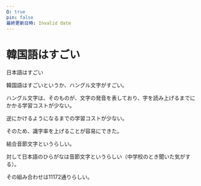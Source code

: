 ```yaml
---
Q: true
pin: false
最終更新日時: Invalid date
---
```

# 韓国語はすごい

日本語はすごい

韓国語はすごいというか、ハングル文字がすごい。

ハングル文字は、そのものが、文字の発音を表しており、字を読み上げるまでにかかる学習コストが少ない。

逆にかけるようになるまでの学習コストが少ない。

そのため、識字率を上げることが容易にできた。

結合音節文字というらしい。

対して日本語のひらがなは音節文字というらしい（中学校のとき聞いた気がする）。

その組み合わせは11172通りらしい。